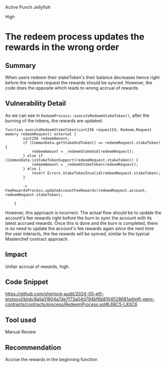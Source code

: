 Active Punch Jellyfish

High

# The redeem process updates the rewards in the wrong order

## Summary
When users redeem their stakeToken's their balance decreases hence right before the redeem request the rewards should be synced. However, the code does the opposite which leads to wrong accrual of rewards.
## Vulnerability Detail
As we can see in `RedeemProcess::executeRedeemStakeToken()`, after the burning of the tokens, the rewards are updated:
```solidity
function executeRedeemStakeToken(uint256 requestId, Redeem.Request memory redeemRequest) external {
        uint256 redeemAmount;
        if (CommonData.getStakeUsdToken() == redeemRequest.stakeToken) {
            redeemAmount = _redeemStakeUsd(redeemRequest);
        } else if (CommonData.isStakeTokenSupport(redeemRequest.stakeToken)) {
            redeemAmount = _redeemStakeToken(redeemRequest);
        } else {
            revert Errors.StakeTokenInvalid(redeemRequest.stakeToken);
        }

        -> FeeRewardsProcess.updateAccountFeeRewards(redeemRequest.account, redeemRequest.stakeToken);
        .
    }
```

However, this approach is incorrect. The actual flow should be to update the account's fee rewards right before the burn to sync the account with its latest accrued rewards. Once this is done and the burn is completed, there is no need to update the account's fee rewards again since the next time the user interacts, the fee rewards will be synced, similar to the typical Masterchef contract approach.
## Impact
Unfair accrual of rewards, high.
## Code Snippet
https://github.com/sherlock-audit/2024-05-elfi-protocol/blob/8a1a01804a7de7f73a04d794bf6b8104528681ad/elfi-perp-contracts/contracts/process/RedeemProcess.sol#L68C5-L83C6
## Tool used

Manual Review

## Recommendation
Accrue the rewards in the beginning function 